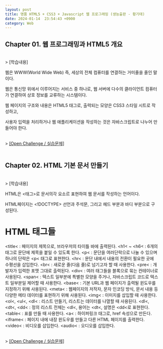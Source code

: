 ```yaml
---
layout: post
title: 명품 HTML5 + CSS3 + Javascript 웹 프로그래밍 (생능출판 - 황기태)
date: 2024-01-14  23:54:43 +0900
category: Web
---
```

## Chapter 01. 웹 프로그래밍과 HTML5 개요

<br>
> [학습내용]

웹은 WWW(World Wide Web) 즉, 세상의 전체 컴퓨터를 연결하는 거미줄을 줄인 말이다.

웹은 통신망 위에서 이루어지는 서비스 중 하나로, 웹 서버에 다수의 클라이언트 컴퓨터가 연결하여 상호 정보를 교류하는 시스템이다.

웹 페이지의 구조와 내용은 HTML5 태그로, 출력되는 모양은 CSS3 스타일 시트로 작성하고, 

사용자 입력을 처리하거나 웹 애플리케이션을 작성하는 것은 자바스크립트로 나누어 만들어야 한다.

<br>
> <a href="/Web_programming_2023/Chapter01/index.html">[Open Challenge / 실습문제]</a>
<br>
<br>

## Chapter 02. HTML 기본 문서 만들기

<br>
> [학습내용]

HTML은 <태그>로 문서의각 요소르 표현하여 웹 문서를 작성하는 언어이다.

HTML페이지는 <!DOCTYPE> 선언과 주석문, 그리고 헤드 부분과 바디 부분으로 구성된다.

# HTML 태그들

&lt;title&lt; : 페이지의 제목으로, 브라우저의 타이틀 바에 출력된다.
&lt;h1&lt; ~ &lt;h6&lt; : 6개의 태그로 문단에 제목을 붙일 수 있도록 한다.
&lt;p&lt; : 문단을 여러단락으로 나눌 수 있으며 하나의 단락은 &lt;p&lt; 태그로 표현한다.
&lt;hr&lt; : 문단 내에서 내용의 전환이 필요한 곳에 수평선을 삽입한다.
&lt;br&lt; : 새로운 줄(다음 줄)로 넘기고자 할 때 사용한다.
&lt;pre&lt; : 개발자가 입력한 포맷 그대로 출력된다.
&lt;div&lt; :  여러 태그들을 블록으로 묶는 컨테이너로 사용된다.
&lt;span&lt; : 텍스트 일부분에 특별한 모양을 주거나, 자바스크립트 코드로 텍스트 일부분일 제어할 때 사용한다.
&lt;base&lt; : 기본 URL과 웹 페이지가 출력될 윈도우를 지정하기 위해 사용된다.
&lt;meta&lt; : 웹페이지의 저작자,  문자 인코딩 방식, 문서 내용 등 다양한 메타 데이터를 표현하기 위해 사용된다.
&lt;img&lt; : 이미지를 삽입할 때 사용한다.
&lt;ol&lt;, &lt;ul&lt;, &lt;dl&lt; : 리스트 만들기, 리스트는 데이터를 나열할 때 사용된다.
&lt;dl&lt;, &lt;dt&lt;, &lt;dd&lt; : 정의 리스트 전체는 &lt;dl&lt;, 용어는 &lt;dt&lt;, 설명은 &lt;dd&lt;로 표현한다.
&lt;table&lt; : 표를 만들 때 사용한다.
&lt;a&lt; : 하이퍼링크 태그로, href 속성으로 만든다.
&lt;iframe&lt; : 페이지 내에 내장 윈도우를 만들고 다른 HTML 페이지를 출력한다.
&lt;video&lt; : 비디오를 삽입한다.
&lt;audio&lt; : 오디오를 삽입한다.

<br>
> <a href="/Web_programming_2023/Chapter02/index.html">[Open Challenge / 실습문제]</a>